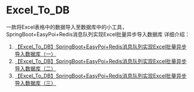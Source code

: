 # Excel_To_DB
一款将Excel表格中的数据导入至数据库中的小工具，SpringBoot+EasyPoi+Redis消息队列实现Excel批量异步导入数据库
详细介绍：
1. [【Excel_To_DB】SpringBoot+EasyPoi+Redis消息队列实现Excel批量异步导入数据库（一）](http://blog.csdn.net/yangdongchuan1995/article/details/79277834)
2. [【Excel_To_DB】SpringBoot+EasyPoi+Redis消息队列实现Excel批量异步导入数据库（二）](http://blog.csdn.net/YangDongChuan1995/article/details/79285341)
3. [【Excel_To_DB】SpringBoot+EasyPoi+Redis消息队列实现Excel批量异步导入数据库（三）](http://blog.csdn.net/yangdongchuan1995/article/details/79290027)
